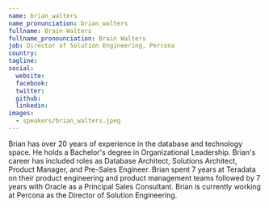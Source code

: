 ```yaml
---
name: brian_walters
name_pronunciation: brian_walters
fullname: Brain Walters
fullname_pronounciation: Brain Walters
job: Director of Solution Engineering, Percona
country: 
tagline: 
social:
  website:
  facebook:
  twitter:
  github: 
  linkedin: 
images:
  - speakers/brian_walters.jpeg
---
```



Brian has over 20 years of experience in the database and technology space. He holds a Bachelor's degree in Organizational Leadership. Brian's career has included roles as Database Architect, Solutions Architect, Product Manager, and Pre-Sales Engineer. Brian spent 7 years at Teradata on their product engineering and product management teams followed by 7 years with Oracle as a Principal Sales Consultant. Brian is currently working at Percona as the Director of Solution Engineering.